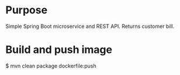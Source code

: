 Purpose
========
Simple Spring Boot microservice and REST API. Returns customer bill.


Build and push image
=====================
$ mvn clean package dockerfile:push